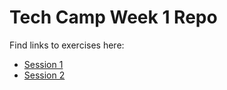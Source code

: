 # Tech Camp Week 1 Repo

Find links to exercises here:
- [Session 1](https://github.com/alexmill/techcamp_week1/blob/master/session1.md)
- [Session 2](https://github.com/alexmill/techcamp_week1/blob/master/session2.md)
